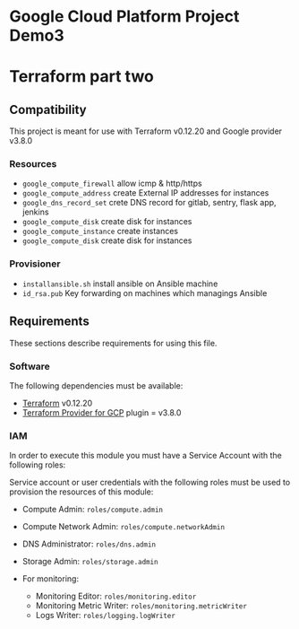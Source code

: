 # Google Cloud Platform Project Demo3

# Terraform part two

## Compatibility

This project is meant for use with Terraform v0.12.20 and Google provider v3.8.0


### Resources
- `google_compute_firewall` allow icmp & http/https
- `google_compute_address` create External IP addresses for  instances
- `google_dns_record_set` crete DNS record for gitlab, sentry, flask app, jenkins
- `google_compute_disk` create disk for instances
- `google_compute_instance` create instances
- `google_compute_disk` create disk for instances

### Provisioner
- `installansible.sh` install ansible on Ansible machine
- `id_rsa.pub` Key forwarding on machines which managings Ansible

## Requirements

These sections describe requirements for using this file.

### Software

The following dependencies must be available:

- [Terraform][terraform] v0.12.20
- [Terraform Provider for GCP][terraform-provider-gcp] plugin = v3.8.0

### IAM
In order to execute this module you must have a Service Account with the
following roles:

Service account or user credentials with the following roles must be used to provision the resources of this module:


- Compute Admin: `roles/compute.admin`
- Compute Network Admin: `roles/compute.networkAdmin`
- DNS Administrator: `roles/dns.admin`
- Storage Admin: `roles/storage.admin`
- For monitoring:
  - Monitoring Editor: `roles/monitoring.editor`
  - Monitoring Metric Writer: `roles/monitoring.metricWriter`
  - Logs Writer: `roles/logging.logWriter`

  [terraform-provider-gcp]: https://www.terraform.io/docs/providers/google/index.html
  [terraform]: https://www.terraform.io/downloads.html

